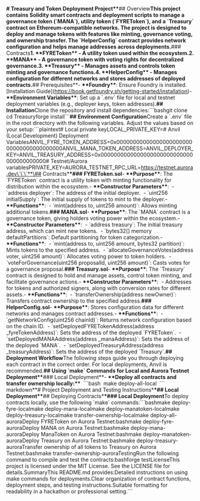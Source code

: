 **\# Treasury and Token Deployment Project\*\***\## Overview**This project contains Solidity smart contracts and deployment scripts to manage a governance token (\`MANA\`), utility token (\`FYREToken\`), and a \`Treasury\` contract on Ethereum-compatible networks. The project is designed to deploy and manage tokens with features like minting, governance voting, and ownership transfer. The \`HelperConfig\` contract provides network configuration and helps manage addresses across deployments.**\### Contracts**1\. **\*\*FYREToken\*\*** - A utility token used within the ecosystem.2. **\*\*MANA\*\*** - A governance token with voting rights for decentralized governance.3. **\*\*Treasury\*\*** - Manages assets and controls token minting and governance functions.4. **\*\*HelperConfig\*\*** - Manages configuration for different networks and stores addresses of deployed contracts.**\## Prerequisites**\- **\*\*Foundry\*\***: Ensure Foundry is installed. \[Installation Guide\](https://book.getfoundry.sh/getting-started/installation)- **\*\*Environment Variables\*\***: Set up a \`.env\` file for local and testnet deployment variables (e.g., deployer keys, token addresses).**\## Installation**Clone the repository and install dependencies:\`\`\`bashgit clone cd Treasuryforge install\`\`\`**\## Environment Configuration**Create a \`.env\` file in the root directory with the following variables. Adjust the values based on your setup:\`\`\`plaintext# Local private keyLOCAL_PRIVATE_KEY=\# Anvil (Local Development) Deployment VariablesANVIL_FYRE_TOKEN_ADDRESS=0x0000000000000000000000000000000000000000ANVIL_MANA_TOKEN_ADDRESS=ANVIL_DEPLOYER_KEY=ANVIL_TREASURY_ADDRESS=0x0000000000000000000000000000000000000000# Testnet/Aurora variablesPRIVATE_KEY=AURORA_TESTNET_RPC_URL=https://testnet.aurora.dev\`\`\`**\## Contracts\***\*\### FYREToken.sol**\- **\*\*Purpose\*\***: The \`FYREToken\` contract is a utility token with minting functionality for distribution within the ecosystem.- **\*\*Constructor Parameters\*\***:  - \`address deployer\`: The address of the initial deployer.  - \`uint256 initialSupply\`: The initial supply of tokens to mint to the deployer.- **\*\*Functions\*\***:  - \`mint(address to, uint256 amount)\`: Allows minting additional tokens.**\### MANA.sol**\- **\*\*Purpose\*\***: The \`MANA\` contract is a governance token, giving holders voting power within the ecosystem.- **\*\*Constructor Parameters\*\***:  - \`address treasury\`: The initial treasury address, which can mint new tokens.  - \`bytes32\[\] memory defaultPartitions\`: Default partitioning for token categorization.- **\*\*Functions\*\***:  - \`mint(address to, uint256 amount, bytes32 partition)\`: Mints tokens to the specified address.  - \`allocateGovernanceVotes(address voter, uint256 amount)\`: Allocates voting power to token holders.  - \`voteForGovernance(uint256 proposalId, uint256 amount)\`: Casts votes for a governance proposal.**\### Treasury.sol**\- **\*\*Purpose\*\***: The \`Treasury\` contract is designed to hold and manage assets, control token minting, and facilitate governance actions.- **\*\*Constructor Parameters\*\***:  - Addresses for tokens and authorized signers, along with conversion rates for different assets.- **\*\*Functions\*\***:  - \`transferOwnership(address newOwner)\`: Transfers contract ownership to the specified address.**\### HelperConfig.sol**\- **\*\*Purpose\*\***: Stores configuration data for different networks and manages contract addresses.- **\*\*Functions\*\***:  - \`getNetworkConfig(uint256 chainId)\`: Returns network configuration based on the chain ID.  - \`setDeployedFYRETokenAddress(address \_fyreTokenAddress)\`: Sets the address of the deployed \`FYREToken\`.  - \`setDeployedMANAAddress(address \_manaAddress)\`: Sets the address of the deployed \`MANA\`.  - \`setDeployedTreasuryAddress(address \_treasuryAddress)\`: Sets the address of the deployed \`Treasury\`.**\## Deployment Workflow**The following steps guide you through deploying each contract in the correct order. For local deployments, Anvil is recommended.**\## Using \`make\` Commands for Local and Aurora Testnet Deployment\*\***\### Local Deployment**\- **\*\*Deploy all contracts and transfer ownership locally:\*\***  \`\`\`bash  make deploy-all-local  \`\`\`  markdown**\# Project Deployment and Testing Instructions\***\*\## Local Deployment\*\***\## Deploying Contracts\***\*\### Local Deployment**To deploy contracts locally, use the following \`make\` commands:\`\`\`bashmake deploy-fyre-localmake deploy-mana-localmake deploy-manatoken-localmake deploy-treasury-localmake transfer-ownership-localmake deploy-all-auroraDeploy FYREToken on Aurora Testnet:bashmake deploy-fyre-auroraDeploy MANA on Aurora Testnet:bashmake deploy-mana-auroraDeploy ManaToken on Aurora Testnet:bashmake deploy-manatoken-auroraDeploy Treasury on Aurora Testnet:bashmake deploy-treasury-auroraTransfer ownership of all tokens to Treasury on Aurora Testnet:bashmake transfer-ownership-auroraTestingRun the following command to compile and test the contracts:bashforge testLicenseThis project is licensed under the MIT License. See the LICENSE file for details.SummaryThis README.md provides:Detailed instructions on using make commands for deployments.Clear organization of contract functions, deployment steps, and testing instructions.Suitable formatting for readability in a hackathon or professional setting.\`\`\`
